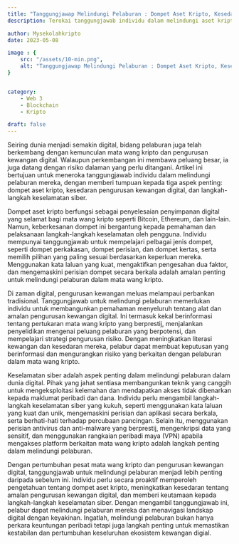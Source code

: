 ```yaml
---
title: "Tanggungjawap Melindungi Pelaburan : Dompet Aset Kripto, Kesedaran Pengurusan Kewangan Digital & Keselamatan Cyber."
description: Terokai tanggungjawab individu dalam melindungi aset kripto, pengurusan kewangan digital, dan langkah-langkah keselamatan siber.

author: Mysekolahkripto
date: 2023-05-08 

image : {
    src: "/assets/10-min.png",
    alt: "Tanggungjawap Melindungi Pelaburan : Dompet Aset Kripto, Kesedaran Pengurusan Kewangan Digital & Keselamatan Cyber.",
}


category: 
    - Web 3
    - Blockchain
    - Kripto

draft: false
---
```



Seiring dunia menjadi semakin digital, bidang pelaburan juga telah berkembang dengan kemunculan mata wang kripto dan pengurusan kewangan digital. Walaupun perkembangan ini membawa peluang besar, ia juga datang dengan risiko dalaman yang perlu ditangani. Artikel ini bertujuan untuk meneroka tanggungjawab individu dalam melindungi pelaburan mereka, dengan memberi tumpuan kepada tiga aspek penting: dompet aset kripto, kesedaran pengurusan kewangan digital, dan langkah-langkah keselamatan siber.

Dompet aset kripto berfungsi sebagai penyelesaian penyimpanan digital yang selamat bagi mata wang kripto seperti Bitcoin, Ethereum, dan lain-lain. Namun, keberkesanan dompet ini bergantung kepada pemahaman dan pelaksanaan langkah-langkah keselamatan oleh pengguna. Individu mempunyai tanggungjawab untuk mempelajari pelbagai jenis dompet, seperti dompet perkakasan, dompet perisian, dan dompet kertas, serta memilih pilihan yang paling sesuai berdasarkan keperluan mereka. Menggunakan kata laluan yang kuat, mengaktifkan pengesahan dua faktor, dan mengemaskini perisian dompet secara berkala adalah amalan penting untuk melindungi pelaburan dalam mata wang kripto.

Di zaman digital, pengurusan kewangan meluas melampaui perbankan tradisional. Tanggungjawab untuk melindungi pelaburan memerlukan individu untuk membangunkan pemahaman menyeluruh tentang alat dan amalan pengurusan kewangan digital. Ini termasuk kekal berinformasi tentang pertukaran mata wang kripto yang berprestij, menjalankan penyelidikan mengenai peluang pelaburan yang berpotensi, dan mempelajari strategi pengurusan risiko. Dengan meningkatkan literasi kewangan dan kesedaran mereka, pelabur dapat membuat keputusan yang berinformasi dan mengurangkan risiko yang berkaitan dengan pelaburan dalam mata wang kripto.

Keselamatan siber adalah aspek penting dalam melindungi pelaburan dalam dunia digital. Pihak yang jahat sentiasa membangunkan teknik yang canggih untuk mengeksploitasi kelemahan dan mendapatkan akses tidak dibenarkan kepada maklumat peribadi dan dana. Individu perlu mengambil langkah-langkah keselamatan siber yang kukuh, seperti menggunakan kata laluan yang kuat dan unik, mengemaskini perisian dan aplikasi secara berkala, serta berhati-hati terhadap percubaan pancingan. Selain itu, menggunakan perisian antivirus dan anti-malware yang berprestij, mengenkripsi data yang sensitif, dan menggunakan rangkaian peribadi maya (VPN) apabila mengakses platform berkaitan mata wang kripto adalah langkah penting dalam melindungi pelaburan.

Dengan pertumbuhan pesat mata wang kripto dan pengurusan kewangan digital, tanggungjawab untuk melindungi pelaburan menjadi lebih penting daripada sebelum ini. Individu perlu secara proaktif memperoleh pengetahuan tentang dompet aset kripto, meningkatkan kesedaran tentang amalan pengurusan kewangan digital, dan memberi keutamaan kepada langkah-langkah keselamatan siber. Dengan mengambil tanggungjawab ini, pelabur dapat melindungi pelaburan mereka dan menavigasi landskap digital dengan keyakinan. Ingatlah, melindungi pelaburan bukan hanya perkara keuntungan peribadi tetapi juga langkah penting untuk memastikan kestabilan dan pertumbuhan keseluruhan ekosistem kewangan digial.